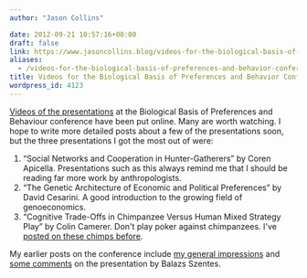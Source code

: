 ```yaml
---
author: "Jason Collins"

date: 2012-09-21 10:57:16+00:00
draft: false
link: https://www.jasoncollins.blog/videos-for-the-biological-basis-of-preferences-and-behavior-conference/
aliases:
  - /videos-for-the-biological-basis-of-preferences-and-behavior-conference
title: Videos for the Biological Basis of Preferences and Behavior Conference
wordpress_id: 4123
---
```


[Videos of the presentations](http://bfi.uchicago.edu/events/20120504_biologicalbasis/) at the Biological Basis of Preferences and Behaviour conference have been put online. Many are worth watching. I hope to write more detailed posts about a few of the presentations soon, but the three presentations I got the most out of were:

1. “Social Networks and Cooperation in Hunter-Gatherers” by Coren Apicella. Presentations such as this always remind me that I should be reading far more work by anthropologists.
2. “The Genetic Architecture of Economic and Political Preferences” by David Cesarini. A good introduction to the growing field of genoeconomics.
3. “Cognitive Trade-Offs in Chimpanzee Versus Human Mixed Strategy Play” by Colin Camerer. Don't play poker against chimpanzees. I've [posted on these chimps before](https://www.jasoncollins.blog/chimps-1-humans-0/).

My earlier posts on the conference include [my general impressions](https://www.jasoncollins.blog/the-biological-basis-of-preferences-and-behaviour-conference/) and [some comments](https://www.jasoncollins.blog/game-theory-and-the-peacocks-tail/) on the presentation by Balazs Szentes.
